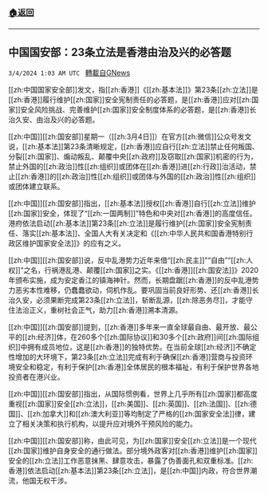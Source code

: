###  [:house:返回](README.md)
---


## 中国国安部：23条立法是香港由治及兴的必答题
`3/4/2024 1:03 AM UTC ` [轉載自GNews](https://gnews.org/articles/2361916)

[[zh:中国国家安全部]]发文，指[[zh:香港]]《[[zh:基本法]]》第23条[[zh:立法]]是[[zh:香港]]履行维护[[zh:国家]]安全宪制责任的必答题，是[[zh:香港]]应对[[zh:国家]]安全风险挑战、完善维护[[zh:国家]]安全制度体系的必答题，是[[zh:香港]]长治久安、由治及兴的必答题。

[[zh:中国]][[zh:国安部]]星期一（[[zh:3月4日]]）在官方[[zh:微信]]公众号发文说，[[zh:基本法]]第23条清晰规定，[[zh:香港]]应自行[[zh:立法]]禁止任何叛国、分裂[[zh:国家]]、煽动叛乱、颠覆中央[[zh:政府]]及窃取[[zh:国家]]机密的行为，禁止外国的[[zh:政治]]性[[zh:组织]]或团体在[[zh:香港]]进[[zh:行政]]治活动，禁止[[zh:香港]]的[[zh:政治]]性[[zh:组织]]或团体与外国的[[zh:政治]]性[[zh:组织]]或团体建立联系。

[[zh:中国]][[zh:国安部]]指出，[[zh:基本法]]授权[[zh:香港]]自行[[zh:立法]]维护[[zh:国家]]安全，体现了“[[zh:一国两制]]”特色和中央对[[zh:香港]]的高度信任。港府依法启动[[zh:基本法]]第23条[[zh:立法]]是履行维护[[zh:国家]]安全宪制责任、落实[[zh:基本法]]、全国人大有关决定和《[[zh:中华人民共和国香港特别行政区维护国家安全法]]》的应有之义。

[[zh:中国]][[zh:国安部]]说，反中乱港势力近年来借“[[zh:民主]]”“自由”“[[zh:人权]]”之名，行祸港乱港、颠覆[[zh:国家]]之实。《[[zh:香港]][[zh:国安法]]》2020年颁布实施，成为安定香江的镇海神针。然而，长期盘踞[[zh:香港]]的反中乱港势力恶劣本性难移，仍蠢蠢欲动，伺机作乱。要巩固当前良好形势、还[[zh:香港]]长治久安，必须果断完成第23条[[zh:立法]]，斩断乱源，[[zh:除恶务尽]]，才能守住法治正义，重树社会正气，助力[[zh:香港]]溯本清源。

[[zh:中国]][[zh:国安部]]提到，[[zh:香港]]多年来一直全球最自由、最开放、最公平的[[zh:经济]]体，在260多个[[zh:国际协议]]和30多个[[zh:政府]]间[[zh:国际组织]]中拥有成员地位，这是[[zh:香港]]的独特优势。在当前全球[[zh:经济]]不确定性增加的大环境下，第23条[[zh:立法]]完成有利于确保[[zh:香港]]营商与投资环境安全和稳定，有利于保护[[zh:香港]]全体居民的根本福祉，有利于保护世界各地投资者在港兴业。

[[zh:中国]][[zh:国安部]]指出，从国际惯例看，世界上几乎所有[[zh:国家]]都高度重视[[zh:国家]]安全[[zh:立法]]，[[zh:美国]]、[[zh:英国]]、[[zh:法国]]、[[zh:德国]]、[[zh:加拿大]]和[[zh:澳大利亚]]等均制定了严格的[[zh:国家安全法]]律，建立了相关决策和执行机构，以提升应对境外干预风险的能力。

[[zh:中国]][[zh:国安部]]称，由此可见，为[[zh:国家]]安全[[zh:立法]]是一个现代[[zh:国家]]维护自身安全的通行做法。部分境外政客对[[zh:香港]]维护[[zh:国家]]安全的[[zh:立法]]工作恶意抹黑、肆意攻击，暴露了伪善面孔和双重标准。[[zh:香港]]依法启动[[zh:基本法]]第23条[[zh:立法]]，是[[zh:中国]]内政，符合世界潮流，他国无权干涉。
